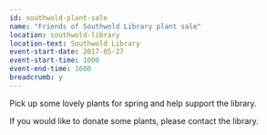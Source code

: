 ```yaml
---
id: southwold-plant-sale
name: "Friends of Southwold Library plant sale"
location: southwold-library
location-text: Southwold Library
event-start-date: 2017-05-27
event-start-time: 1000
event-end-time: 1600
breadcrumb: y
---
```


Pick up some lovely plants for spring and help support the library.

If you would like to donate some plants, please contact the library.
